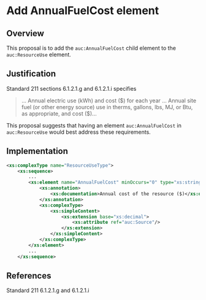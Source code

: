 # Add AnnualFuelCost element

## Overview

This proposal is to add the `auc:AnnualFuelCost` child element to the `auc:ResourceUse` element.

## Justification

Standard 211 sections 6.1.2.1.g and 6.1.2.1.i specifies
> ... Annual electric use (kWh) and cost (\$) for each year
> ... Annual site fuel (or other energy source) use in therms,
gallons, lbs, MJ, or Btu, as appropriate, and cost (\$)...

This proposal suggests that having an element `auc:AnnualFuelCost` in `auc:ResourceUse` would best address these requirements.

## Implementation

```xml
<xs:complexType name="ResourceUseType">
    <xs:sequence>
        ...
        <xs:element name="AnnualFuelCost" minOccurs="0" type="xs:string">
            <xs:annotation>
                <xs:documentation>Annual cost of the resource ($)</xs:documentation>
            </xs:annotation>
            <xs:complexType>
                <xs:simpleContent>
                    <xs:extension base="xs:decimal">
                        <xs:attribute ref="auc:Source"/>
                    </xs:extension>
                </xs:simpleContent>
            </xs:complexType>
        </xs:element>
        ...
    </xs:sequence>
```

## References

Standard 211 6.1.2.1.g and 6.1.2.1.i
